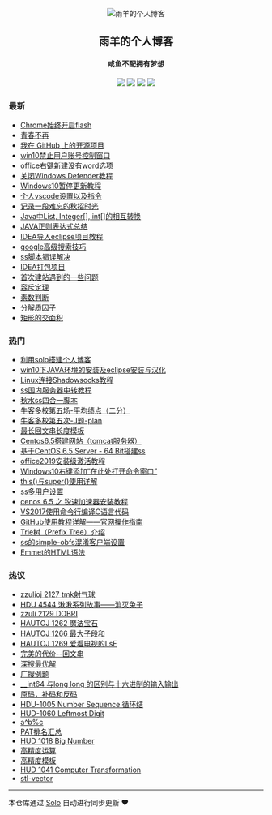 <p align="center"><img alt="雨羊的个人博客" src="https://static.b3log.org/images/brand/solo-32.png"></p><h2 align="center">
雨羊的个人博客
</h2>

<h4 align="center">咸鱼不配拥有梦想</h4>
<p align="center"><a title="雨羊的个人博客" target="_blank" href="https://github.com/yanglongqi/solo-blog"><img src="https://img.shields.io/github/last-commit/yanglongqi/solo-blog.svg?style=flat-square&color=FF9900"></a>
<a title="GitHub repo size in bytes" target="_blank" href="https://github.com/yanglongqi/solo-blog"><img src="https://img.shields.io/github/repo-size/yanglongqi/solo-blog.svg?style=flat-square"></a>
<a title="Solo Version" target="_blank" href="https://github.com/88250/solo/releases"><img src="https://img.shields.io/badge/solo-3.6.7-f1e05a.svg?style=flat-square&color=blueviolet"></a>
<a title="Hits" target="_blank" href="https://github.com/88250/hits"><img src="https://hits.b3log.org/yanglongqi/solo-blog.svg"></a></p>

### 最新

* [Chrome始终开启flash](https://www.rainsheep.top/articles/2019/12/11/1576047589725.html)
* [青春不再](https://www.rainsheep.top/articles/2019/12/06/1575562594149.html)
* [我在 GitHub 上的开源项目](https://www.rainsheep.top/my-github-repos)
* [win10禁止用户账号控制窗口](https://www.rainsheep.top/articles/2019/12/04/1575443255954.html)
* [office右键新建没有word选项](https://www.rainsheep.top/articles/2019/12/04/1575443173749.html)
* [关闭Windows Defender教程](https://www.rainsheep.top/articles/2019/12/04/1575443059255.html)
* [Windows10暂停更新教程](https://www.rainsheep.top/articles/2019/12/04/1575442995445.html)
* [个人vscode设置以及指令](https://www.rainsheep.top/articles/2019/12/04/1575442896111.html)
* [记录一段难忘的秋招时光](https://www.rainsheep.top/articles/2019/12/04/1575442828487.html)
* [Java中List, Integer[], int[]的相互转换](https://www.rainsheep.top/articles/2019/12/04/1575442558951.html)
* [JAVA正则表达式总结](https://www.rainsheep.top/articles/2019/12/04/1575442507093.html)
* [IDEA导入eclipse项目教程](https://www.rainsheep.top/articles/2019/12/04/1575441004370.html)
* [ google高级搜索技巧](https://www.rainsheep.top/articles/2019/12/04/1575440677849.html)
* [ss脚本错误解决](https://www.rainsheep.top/articles/2019/12/04/1575440644239.html)
* [IDEA打包项目](https://www.rainsheep.top/articles/2019/12/04/1575440620790.html)
* [首次建站遇到的一些问题](https://www.rainsheep.top/articles/2019/12/04/1575440394200.html)
* [容斥定理](https://www.rainsheep.top/articles/2019/12/04/1575440265389.html)
* [素数判断](https://www.rainsheep.top/articles/2019/12/04/1575440129024.html)
* [分解质因子](https://www.rainsheep.top/articles/2019/12/04/1575440099127.html)
* [矩形的交面积](https://www.rainsheep.top/articles/2019/12/04/1575440043701.html)

### 热门

* [利用solo搭建个人博客](https://www.rainsheep.top/articles/2019/11/26/1574768448759.html)
* [win10下JAVA环境的安装及eclipse安装与汉化](https://www.rainsheep.top/articles/2019/12/03/1575384194057.html)
* [Linux连接Shadowsocks教程](https://www.rainsheep.top/articles/2019/11/27/1574834487620.html)
* [ ss国内服务器中转教程](https://www.rainsheep.top/articles/2019/11/27/1574832516527.html)
* [秋水ss四合一脚本](https://www.rainsheep.top/articles/2019/12/03/1575384979104.html)
* [ 牛客多校第五场-平均绩点（二分）](https://www.rainsheep.top/articles/2019/12/03/1575384407094.html)
* [牛客多校第五次-J题-plan](https://www.rainsheep.top/articles/2019/12/03/1575384722059.html)
* [ 最长回文串长度模板](https://www.rainsheep.top/articles/2019/12/03/1575378105229.html)
* [Centos6.5搭建网站（tomcat服务器）](https://www.rainsheep.top/articles/2019/12/02/1575295932463.html)
* [基于CentOS 6.5 Server - 64 Bit搭建ss](https://www.rainsheep.top/articles/2019/12/02/1575296686709.html)
* [office2019安装级激活教程](https://www.rainsheep.top/articles/2019/12/02/1575297996107.html)
* [Windows10右键添加“在此处打开命令窗口”](https://www.rainsheep.top/articles/2019/12/03/1575342092041.html)
* [this()与super()使用详解](https://www.rainsheep.top/articles/2019/12/03/1575345084763.html)
* [ss多用户设置](https://www.rainsheep.top/articles/2019/12/02/1575297082354.html)
* [cenos 6.5 之 锐速加速器安装教程](https://www.rainsheep.top/articles/2019/12/02/1575297653373.html)
* [VS2017使用命令行编译C语言代码](https://www.rainsheep.top/articles/2019/12/03/1575342765204.html)
* [GitHub使用教程详解——官网操作指南](https://www.rainsheep.top/articles/2019/12/03/1575344137526.html)
* [Trie树（Prefix Tree）介绍](https://www.rainsheep.top/articles/2019/12/03/1575379107462.html)
* [ss的simple-obfs混淆客户端设置](https://www.rainsheep.top/articles/2019/12/04/1575431723992.html)
* [Emmet的HTML语法](https://www.rainsheep.top/articles/2019/12/03/1575342660935.html)

### 热议

* [zzulioj 2127 tmk射气球](https://www.rainsheep.top/articles/2019/12/03/1575345658197.html)
* [HDU 4544 湫湫系列故事——消灭兔子](https://www.rainsheep.top/articles/2019/12/03/1575345854198.html)
* [zzuli 2129 DOBRI](https://www.rainsheep.top/articles/2019/12/03/1575346502036.html)
* [HAUTOJ 1262 魔法宝石](https://www.rainsheep.top/articles/2019/12/03/1575346620240.html)
* [HAUTOJ 1266 最大子段和](https://www.rainsheep.top/articles/2019/12/03/1575346785207.html)
* [HAUTOJ 1269 爱看电视的LsF](https://www.rainsheep.top/articles/2019/12/03/1575346917311.html)
* [完美的代价--回文串](https://www.rainsheep.top/articles/2019/12/03/1575347043247.html)
* [深搜最优解](https://www.rainsheep.top/articles/2019/12/03/1575347098939.html)
* [广搜例题](https://www.rainsheep.top/articles/2019/12/03/1575347163169.html)
* [__int64 与long long 的区别与十六进制的输入输出](https://www.rainsheep.top/articles/2019/12/03/1575347217268.html)
* [原码，补码和反码](https://www.rainsheep.top/articles/2019/12/03/1575347249208.html)
* [HDU-1005 Number Sequence 循环结](https://www.rainsheep.top/articles/2019/12/03/1575347335905.html)
* [HUD-1060 Leftmost Digit](https://www.rainsheep.top/articles/2019/12/03/1575347380440.html)
* [a^b%c](https://www.rainsheep.top/articles/2019/12/03/1575347445895.html)
* [PAT排名汇总](https://www.rainsheep.top/articles/2019/12/03/1575349541564.html)
* [HUD 1018 Big Number](https://www.rainsheep.top/articles/2019/12/03/1575349667467.html)
* [高精度运算](https://www.rainsheep.top/articles/2019/12/03/1575351504012.html)
* [高精度模板](https://www.rainsheep.top/articles/2019/12/03/1575370537367.html)
* [HUD 1041 Computer Transformation](https://www.rainsheep.top/articles/2019/12/03/1575372412637.html)
* [stl-vector](https://www.rainsheep.top/articles/2019/12/03/1575372810901.html)

---

本仓库通过 [Solo](https://github.com/88250/solo) 自动进行同步更新 ❤️ 